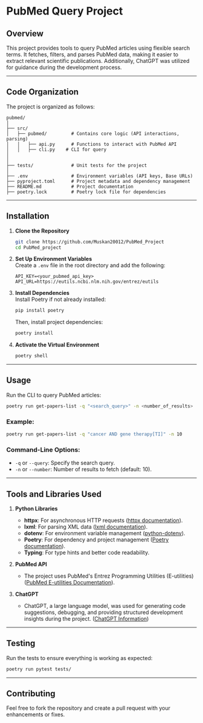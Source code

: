 # PubMed Query Project

## Overview

This project provides tools to query PubMed articles using flexible search terms. It fetches, filters, and parses PubMed data, making it easier to extract relevant scientific publications. Additionally, ChatGPT was utilized for guidance during the development process.

---

## Code Organization

The project is organized as follows:

```
pubmed/
│
├── src/
│   ├── pubmed/         # Contains core logic (API interactions, parsing)
│   │   ├── api.py      # Functions to interact with PubMed API
│   │   ├── cli.py    # CLI for query
│   
│
├── tests/              # Unit tests for the project
│
├── .env                # Environment variables (API keys, Base URLs)
├── pyproject.toml      # Project metadata and dependency management
├── README.md           # Project documentation
├── poetry.lock         # Poetry lock file for dependencies
```

---

## Installation

1. **Clone the Repository**  
   ```bash
   git clone https://github.com/Muskan20012/PubMed_Project
   cd PubMed_project
   ```

2. **Set Up Environment Variables**  
   Create a `.env` file in the root directory and add the following:
   ```plaintext
   API_KEY=<your_pubmed_api_key>
   API_URL=https://eutils.ncbi.nlm.nih.gov/entrez/eutils
   ```

3. **Install Dependencies**  
   Install Poetry if not already installed:
   ```bash
   pip install poetry
   ```
   Then, install project dependencies:
   ```bash
   poetry install
   ```

4. **Activate the Virtual Environment**  
   ```bash
   poetry shell
   ```

---

## Usage

Run the CLI to query PubMed articles:
```bash
poetry run get-papers-list -q "<search_query>" -n <number_of_results>
```

### Example:
```bash
poetry run get-papers-list -q "cancer AND gene therapy[TI]" -n 10
```

### Command-Line Options:
- `-q` or `--query`: Specify the search query.
- `-n` or `--number`: Number of results to fetch (default: 10).

---

## Tools and Libraries Used

1. **Python Libraries**  
   - **httpx**: For asynchronous HTTP requests ([httpx documentation](https://www.python-httpx.org/)).
   - **lxml**: For parsing XML data ([lxml documentation](https://lxml.de/)).
   - **dotenv**: For environment variable management ([python-dotenv](https://pypi.org/project/python-dotenv/)).
   - **Poetry**: For dependency and project management ([Poetry documentation](https://python-poetry.org/)).
   - **Typing**: For type hints and better code readability.

2. **PubMed API**  
   - The project uses PubMed's Entrez Programming Utilities (E-utilities) ([PubMed E-utilities Documentation](https://www.ncbi.nlm.nih.gov/books/NBK25500/)).

3. **ChatGPT**  
   - ChatGPT, a large language model, was used for generating code suggestions, debugging, and providing structured development insights during the project. ([ChatGPT Information](https://openai.com/chatgpt))

---

## Testing

Run the tests to ensure everything is working as expected:
```bash
poetry run pytest tests/
```

---

## Contributing

Feel free to fork the repository and create a pull request with your enhancements or fixes.

